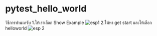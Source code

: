# pytest_hello_world
วิธีการทำนะครับ
1.ให้เราเลือก Show Example
![esp1](https://github.com/user-attachments/assets/e8311929-025e-4ba6-ab00-bc0f151e76b6)
2.ให้หา get start และให้เลือก helloworld 
![esp 2](https://github.com/user-attachments/assets/ac56f8d3-1926-4920-890a-cf0286df709c)

